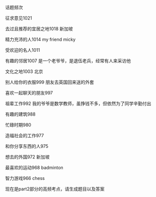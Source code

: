 话题频次

征求意见1021

去过且推荐的宜居之地1018 新加坡 

精力充沛的人1014 my friend micky

受欢迎的名人1011  

有趣的邻居1007  是一个老爷爷，是退伍老兵，经常有人来采访他

文化之地1003  北京

别人给你的衣服999 朋友去英国回来送的外套 

喜欢一起聊天的朋友997  

祖辈工作992 我的爷爷是数学教师，虽挣钱不多，但依然为了同学辛勤付出

有趣的建筑988  

忙碌时期980  

造福社会的工作977  

和你分享东西的人975  

想去的外国972 新加坡 

最喜欢的运动968 badminton 

智力游戏966 chess



现在是part2部分的高频考点，请生成题目以及答案